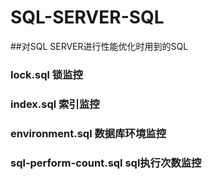 # SQL-SERVER-SQL
##对SQL SERVER进行性能优化时用到的SQL
### lock.sql 锁监控
### index.sql 索引监控
### environment.sql 数据库环境监控
### sql-perform-count.sql sql执行次数监控
